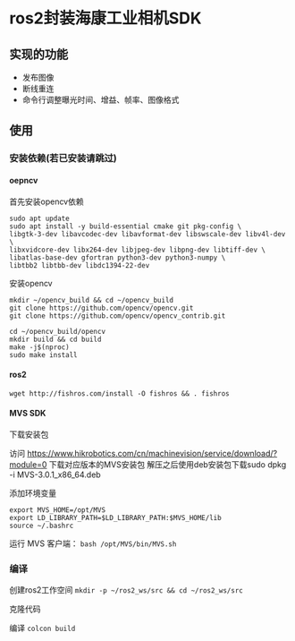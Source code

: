 # ros2封装海康工业相机SDK
## 实现的功能
- 发布图像
- 断线重连
- 命令行调整曝光时间、增益、帧率、图像格式

## 使用
### 安装依赖(若已安装请跳过)
#### oepncv
首先安装opencv依赖
```
sudo apt update
sudo apt install -y build-essential cmake git pkg-config \
libgtk-3-dev libavcodec-dev libavformat-dev libswscale-dev libv4l-dev \
libxvidcore-dev libx264-dev libjpeg-dev libpng-dev libtiff-dev \
libatlas-base-dev gfortran python3-dev python3-numpy \
libtbb2 libtbb-dev libdc1394-22-dev
```
安装opencv
```
mkdir ~/opencv_build && cd ~/opencv_build
git clone https://github.com/opencv/opencv.git
git clone https://github.com/opencv/opencv_contrib.git

cd ~/opencv_build/opencv
mkdir build && cd build
make -j$(nproc)
sudo make install
```
#### ros2
```
wget http://fishros.com/install -O fishros && . fishros
```
#### MVS SDK
下载安装包

访问 https://www.hikrobotics.com/cn/machinevision/service/download/?module=0 下载对应版本的MVS安装包
解压之后使用deb安装包下载sudo dpkg -i MVS-3.0.1_x86_64.deb

添加环境变量

```
export MVS_HOME=/opt/MVS
export LD_LIBRARY_PATH=$LD_LIBRARY_PATH:$MVS_HOME/lib
source ~/.bashrc
```
运行 MVS 客户端：
`bash /opt/MVS/bin/MVS.sh`

### 编译
创建ros2工作空间
`
mkdir -p ~/ros2_ws/src && cd ~/ros2_ws/src
`

克隆代码

编译
`colcon build`